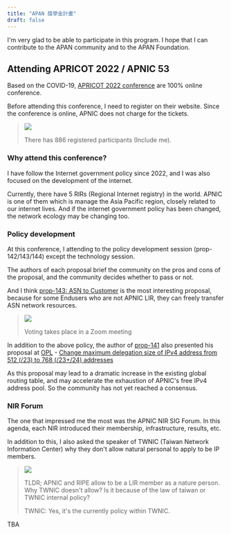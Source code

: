 ```yaml
---
title: "APAN 獎學金計畫"
draft: false
---
```


I'm very glad to be able to participate in this program. I hope that I can contribute to the APAN community and to the APAN Foundation.

## Attending APRICOT 2022 / APNIC 53

Based on the COVID-19, [APRICOT 2022 conference](https://2022.apricot.net/) are 100% online conference.

Before attending this conference, I need to register on their website. Since the conference is online, APNIC does not charge for the tickets.

> ![](https://i.imgur.com/GSIy8Cc.png)
>
> There has 886 registered participants (Include me). 

### Why attend this conference?

I have follow the Internet government policy since 2022, and I was also focused on the development of the internet.

Currently, there have 5 RIRs (Regional Internet registry) in the world. APNIC is one of them which is manage the Asia Pacific region, closely related to our internet lives. And if the internet government policy has been changed, the network ecology may be changing too.

### Policy development

At this conference, I attending to the policy development session (prop-142/143/144) except the technology session.

The authors of each proposal brief the community on the pros and cons of the proposal, and the community decides whether to pass or not.

And I think [prop-143: ASN to Customer](https://www.apnic.net/community/policy/proposals/prop-143/) is the most interesting proposal, because for some Endusers who are not APNIC LIR, they can freely transfer ASN network resources.

> ![](https://i.imgur.com/v1SvIMV.png)
>
> Voting takes place in a Zoom meeting

In addition to the above policy, the author of [prop-141](https://www.apnic.net/community/policy/proposals/prop-141/) also presented his proposal at [OPL](https://conference.apnic.net/53/program/schedule-conference/#/day/10/open-policy-meeting-1-policy-sig) - [Change maximum delegation size of IPv4 address from 512 (/23) to 768 (/23+/24) addresses](https://www.apnic.net/wp-content/uploads/2021/09/prop-141-v003.txt)

As this proposal may lead to a dramatic increase in the existing global routing table, and may accelerate the exhaustion of APNIC's free IPv4 address pool. So the community has not yet reached a consensus.

### NIR Forum

The one that impressed me the most was the APNIC NIR SIG Forum. In this agenda, each NIR introduced their membership, infrastructure, results, etc.

In addition to this, I also asked the speaker of TWNIC (Taiwan Network Information Center) why they don't allow natural personal to apply to be IP members.

> ![](https://i.imgur.com/iP3ujJ9.png)
>
> TLDR; APNIC and RIPE allow to be a LIR member as a nature person. Why TWNIC doesn't allow? Is it because of the law of taiwan or TWNIC internal policy?
>
> TWNIC: Yes, it's the currently policy within TWNIC.

TBA